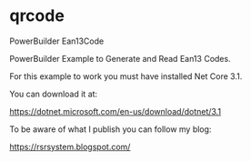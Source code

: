 # qrcode
PowerBuilder Ean13Code

PowerBuilder Example to Generate and Read Ean13 Codes.

For this example to work you must have installed Net Core 3.1.

You can download it at:

https://dotnet.microsoft.com/en-us/download/dotnet/3.1

To be aware of what I publish you can follow my blog:

https://rsrsystem.blogspot.com/
